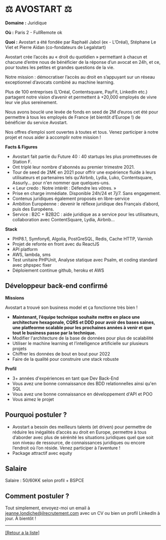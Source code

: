 # ⚖️ AVOSTART ⚖️

**Domaine :** Juridique 

**Où :** Paris 2 - FullRemote ok

**Quoi :** Avostart a été fondée par Raphaël Jabol (ex - L’Oréal), Stéphane Le Viet et Pierre Aïdan (co-fondateurs de Legalstart)

Avostart crée l’accès au « droit du quotidien » permettant à chacun et chacune d’entre nous de bénéficier de la réponse d’un avocat en 24h, et ce, pour toutes les petites et grandes questions de la vie.

Notre mission : démocratiser l’accès au droit en s’appuyant sur un réseau exceptionnel d’avocats combiné au machine learning. 

Plus de 100 entreprises (L’Oréal, Contentsquare, PayFit, LinkedIn etc.) partagent notre vision d’avenir et permettent à +20,000 employés de vivre leur vie plus sereinement. 

Nous avons bouclé une levée de fonds en seed de 2M d’euros cet été pour permettre à tous les employés de France (et bientôt d’Europe !) de bénéficier du service Avostart. 

Nos offres d’emploi sont ouvertes à toutes et tous. Venez participer à notre projet et nous aider à accomplir notre mission !

**Facts & Figures**

* Avostart fait partie du Future 40 : 40 startups les plus prometteuses de Station F. 
* Ont triplé leur nombre d'abonnés au premier trimestre 2021. 
* Tour de seed de 2M€ en 2021 pour offrir une expérience fluide à leurs utilisateurs et partenaires tels qu'Airbnb, Lydia, Luko, Contentsquare, Assurly... pour n'en nommer que quelques-uns.
* « Leur credo : Notre intérêt : Défendre les vôtres. »
* Prise en charge immédiate. Disponible 24h/24 et 7j/7. Sans engagement. 
* Contenus juridiques également proposés en libre-service
* Ambition Européenne : devenir le réflexe juridique des Français d’abord, puis des Européens.  
* Service : B2C + B2B2C : aide juridique as a service pour les utilisateurs, collaboration avec ContentSquare, Lydia, Airbnb…

**Stack**

* PHP8.1, Symfony6, Algolia, PostGreSQL, Redis, Cache HTTP, Varnish
* Projet de refonte en front avec du ReactJS
* API platform
* AWS, lambda, sms
* Test unitaire PHPUnit, Analyse statique avec Psalm, et coding standard avec phpspec fixer
* Déploiement continue github, heroku et AWS


## Développeur back-end confirmé

**Missions** 

Avostart a trouvé son business model et ça fonctionne très bien ! 
* **Maintenant, l’équipe technique souhaite mettre en place une architecture hexagonale, CQRS et DDD pour avoir des bases saines, une platfeorme scalable pour les prochaines années à venir et que tout le business passe par la technique.**
* Modifier l'architecture de la base de données pour plus de scalabilité
* Utiliser le machine learning et l’intelligence artificielle sur plusieurs projets
* Chiffrer les données de bout en bout pour 2022 
* Faire de la qualité pour construire une stack robuste

**Profil** 

* 3+ années d'expériences en tant que Dev Back-End
* Vous avez une bonne connaissance des BDD relationnelles ainsi qu'en SQL
* Vous avez une bonne connaissance en développement d'API et POO
* Vous aimez le projet


## Pourquoi postuler ?

* Avostart a besoin des meilleurs talents (et driven) pour permettre de réduire les inégalités d’accès au droit en Europe, permettre à tous d’aborder avec plus de sérénité les situations juridiques quel que soit son niveau de ressource, de connaissances juridiques ou encore l’endroit où l’on réside. Venez participer à l’aventure ! 
* Package attractif avec equity

## Salaire

Salaire : 50/60K€ selon profil + BSPCE

## Comment postuler ?

Tout simplement, envoyez-moi un email à jeanne.londiche@jlrecrutement.com avec un CV ou bien un profil LinkedIn à jour. À bientôt ! 


----
<a href="https://github.com/jlondiche/job-board-php/blob/master/README.md">[Retour a la liste]</a>
